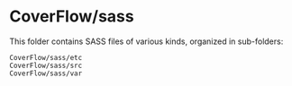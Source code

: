 # CoverFlow/sass

This folder contains SASS files of various kinds, organized in sub-folders:

    CoverFlow/sass/etc
    CoverFlow/sass/src
    CoverFlow/sass/var
